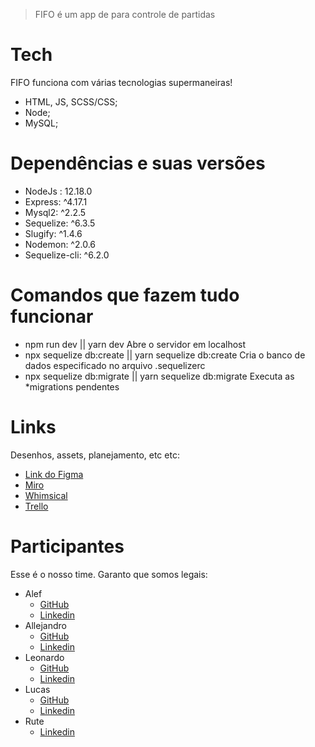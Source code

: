 
> FIFO é um app de para controle de partidas


# Tech

FIFO funciona com várias tecnologias supermaneiras!

  - HTML, JS, SCSS/CSS;
  - Node;
  - MySQL;

# Dependências e suas versões

  - NodeJs : 12.18.0
  - Express: ^4.17.1
  - Mysql2: ^2.2.5
  - Sequelize: ^6.3.5
  - Slugify: ^1.4.6
  - Nodemon: ^2.0.6
  - Sequelize-cli: ^6.2.0

# Comandos que fazem tudo funcionar

  - npm run dev || yarn dev                                   Abre o servidor em localhost
  - npx sequelize db:create || yarn sequelize db:create       Cria o banco de dados especificado no arquivo .sequelizerc
  - npx sequelize db:migrate || yarn sequelize db:migrate     Executa as *migrations pendentes

# Links
 Desenhos, assets, planejamento, etc etc:
  - [Link do Figma](https://www.figma.com/file/8M6YNdKQs2M0bML5t8ybbu/fifo_squad10?node-id=0%3A1)
  - [Miro](https://miro.com/app/board/o9J_kgimdlY=/)
  - [Whimsical](https://whimsical.com/modelagem-T2Yp71vwJymQSxP3YtAkeg)
  - [Trello](https://trello.com/b/aMBd6RuG/squad10fifohackaton-fcamara)

  
# Participantes
 Esse é o nosso time. Garanto que somos legais:
  - Alef
    - [GitHub](https://github.com/alefrocha99) 
    - [Linkedin](https://www.linkedin.com/in/alef-rocha-b12719127)
  - Allejandro
    - [GitHub](https://github.com/Allejandropg) 
    - [Linkedin](https://www.linkedin.com/in/allejandro-palhares-a44ab66b/)
  - Leonardo
    - [GitHub](https://github.com/LeonardoQuintiliano) 
    - [Linkedin](https://www.linkedin.com/in/leonardo-quintiliano-579829155/)
  - Lucas
    - [GitHub](https://github.com/LucasRelva) 
    - [Linkedin](https://www.linkedin.com/in/lucasrelva/)
  - Rute
    - [Linkedin](https://www.linkedin.com/in/maria-rute/)